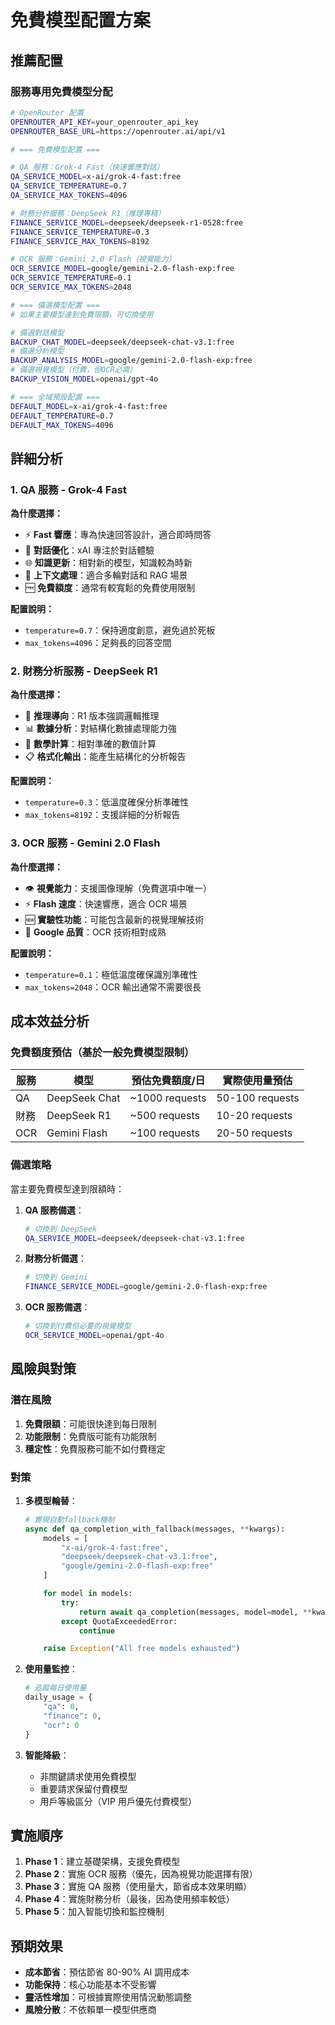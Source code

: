# 免費模型配置方案

## 推薦配置

### 服務專用免費模型分配

```bash
# OpenRouter 配置
OPENROUTER_API_KEY=your_openrouter_api_key
OPENROUTER_BASE_URL=https://openrouter.ai/api/v1

# === 免費模型配置 ===

# QA 服務：Grok-4 Fast（快速響應對話）
QA_SERVICE_MODEL=x-ai/grok-4-fast:free
QA_SERVICE_TEMPERATURE=0.7
QA_SERVICE_MAX_TOKENS=4096

# 財務分析服務：DeepSeek R1（推理專精）
FINANCE_SERVICE_MODEL=deepseek/deepseek-r1-0528:free
FINANCE_SERVICE_TEMPERATURE=0.3
FINANCE_SERVICE_MAX_TOKENS=8192

# OCR 服務：Gemini 2.0 Flash（視覺能力）
OCR_SERVICE_MODEL=google/gemini-2.0-flash-exp:free
OCR_SERVICE_TEMPERATURE=0.1
OCR_SERVICE_MAX_TOKENS=2048

# === 備選模型配置 ===
# 如果主要模型達到免費限額，可切換使用

# 備選對話模型
BACKUP_CHAT_MODEL=deepseek/deepseek-chat-v3.1:free
# 備選分析模型
BACKUP_ANALYSIS_MODEL=google/gemini-2.0-flash-exp:free
# 備選視覺模型（付費，但OCR必需）
BACKUP_VISION_MODEL=openai/gpt-4o

# === 全域預設配置 ===
DEFAULT_MODEL=x-ai/grok-4-fast:free
DEFAULT_TEMPERATURE=0.7
DEFAULT_MAX_TOKENS=4096
```

## 詳細分析

### 1. QA 服務 - Grok-4 Fast

**為什麼選擇：**
- ⚡ **Fast 響應**：專為快速回答設計，適合即時問答
- 💬 **對話優化**：xAI 專注於對話體驗
- 🌐 **知識更新**：相對新的模型，知識較為時新
- 🔄 **上下文處理**：適合多輪對話和 RAG 場景
- 🆓 **免費額度**：通常有較寬鬆的免費使用限制

**配置說明：**
- `temperature=0.7`：保持適度創意，避免過於死板
- `max_tokens=4096`：足夠長的回答空間

### 2. 財務分析服務 - DeepSeek R1

**為什麼選擇：**
- 🧠 **推理導向**：R1 版本強調邏輯推理
- 📊 **數據分析**：對結構化數據處理能力強
- 🔢 **數學計算**：相對準確的數值計算
- 📋 **格式化輸出**：能產生結構化的分析報告

**配置說明：**
- `temperature=0.3`：低溫度確保分析準確性
- `max_tokens=8192`：支援詳細的分析報告

### 3. OCR 服務 - Gemini 2.0 Flash

**為什麼選擇：**
- 👁️ **視覺能力**：支援圖像理解（免費選項中唯一）
- ⚡ **Flash 速度**：快速響應，適合 OCR 場景
- 🆕 **實驗性功能**：可能包含最新的視覺理解技術
- 🏢 **Google 品質**：OCR 技術相對成熟

**配置說明：**
- `temperature=0.1`：極低溫度確保識別準確性
- `max_tokens=2048`：OCR 輸出通常不需要很長

## 成本效益分析

### 免費額度預估（基於一般免費模型限制）

| 服務 | 模型 | 預估免費額度/日 | 實際使用量預估 |
|------|------|----------------|----------------|
| QA | DeepSeek Chat | ~1000 requests | 50-100 requests |
| 財務 | DeepSeek R1 | ~500 requests | 10-20 requests |
| OCR | Gemini Flash | ~100 requests | 20-50 requests |

### 備選策略

當主要免費模型達到限額時：

1. **QA 服務備選**：
   ```bash
   # 切換到 DeepSeek
   QA_SERVICE_MODEL=deepseek/deepseek-chat-v3.1:free
   ```

2. **財務分析備選**：
   ```bash
   # 切換到 Gemini
   FINANCE_SERVICE_MODEL=google/gemini-2.0-flash-exp:free
   ```

3. **OCR 服務備選**：
   ```bash
   # 切換到付費但必要的視覺模型
   OCR_SERVICE_MODEL=openai/gpt-4o
   ```

## 風險與對策

### 潛在風險

1. **免費限額**：可能很快達到每日限制
2. **功能限制**：免費版可能有功能限制
3. **穩定性**：免費服務可能不如付費穩定

### 對策

1. **多模型輪替**：
   ```python
   # 實現自動fallback機制
   async def qa_completion_with_fallback(messages, **kwargs):
       models = [
           "x-ai/grok-4-fast:free",
           "deepseek/deepseek-chat-v3.1:free",
           "google/gemini-2.0-flash-exp:free"
       ]

       for model in models:
           try:
               return await qa_completion(messages, model=model, **kwargs)
           except QuotaExceededError:
               continue

       raise Exception("All free models exhausted")
   ```

2. **使用量監控**：
   ```python
   # 追蹤每日使用量
   daily_usage = {
       "qa": 0,
       "finance": 0,
       "ocr": 0
   }
   ```

3. **智能降級**：
   - 非關鍵請求使用免費模型
   - 重要請求保留付費模型
   - 用戶等級區分（VIP 用戶優先付費模型）

## 實施順序

1. **Phase 1**：建立基礎架構，支援免費模型
2. **Phase 2**：實施 OCR 服務（優先，因為視覺功能選擇有限）
3. **Phase 3**：實施 QA 服務（使用量大，節省成本效果明顯）
4. **Phase 4**：實施財務分析（最後，因為使用頻率較低）
5. **Phase 5**：加入智能切換和監控機制

## 預期效果

- **成本節省**：預估節省 80-90% AI 調用成本
- **功能保持**：核心功能基本不受影響
- **靈活性增加**：可根據實際使用情況動態調整
- **風險分散**：不依賴單一模型供應商
